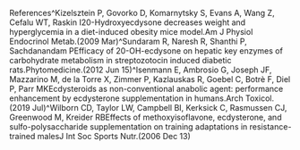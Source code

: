 References^Kizelsztein P, Govorko D, Komarnytsky S, Evans A, Wang Z, Cefalu WT, Raskin I20-Hydroxyecdysone decreases weight and hyperglycemia in a diet-induced obesity mice model.Am J Physiol Endocrinol Metab.(2009 Mar)^Sundaram R, Naresh R, Shanthi P, Sachdanandam PEfficacy of 20-OH-ecdysone on hepatic key enzymes of carbohydrate metabolism in streptozotocin induced diabetic rats.Phytomedicine.(2012 Jun 15)^Isenmann E, Ambrosio G, Joseph JF, Mazzarino M, de la Torre X, Zimmer P, Kazlauskas R, Goebel C, Botrè F, Diel P, Parr MKEcdysteroids as non-conventional anabolic agent: performance enhancement by ecdysterone supplementation in humans.Arch Toxicol.(2019 Jul)^Wilborn CD, Taylor LW, Campbell BI, Kerksick C, Rasmussen CJ, Greenwood M, Kreider RBEffects of methoxyisoflavone, ecdysterone, and sulfo-polysaccharide supplementation on training adaptations in resistance-trained malesJ Int Soc Sports Nutr.(2006 Dec 13)